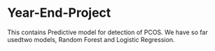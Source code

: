 # Year-End-Project
This contains Predictive model for detection of PCOS.
We have so far usedtwo models, Random Forest and Logistic Regression.
